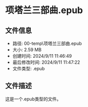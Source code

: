 ﻿# 项塔兰三部曲.epub

## 文件信息
- 路径: 00-temp\项塔兰三部曲.epub
- 大小: 2.59 MB
- 创建时间: 2024/9/11 11:46:49
- 最后修改时间: 2024/9/11 11:47:22
- 文件类型: .epub

## 文件描述
这是一个.epub类型的文件。

